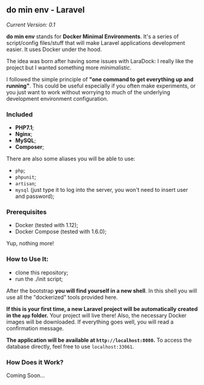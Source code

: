 ## do min env - Laravel

*Current Version: 0.1*

**do min env** stands for **Docker Minimal Environments**. It's a series of script/config files/stuff that will make Laravel applications development easier. It uses Docker under the hood.

The idea was born after having some issues with LaraDock: I really like the project but I wanted something more *minimalistic*.

I followed the simple principle of **"one command to get everything up and running"**. This could be useful especially if you often make experiments, or you just want to work without worrying to much of the underlying development environment configuration.

### Included

* **PHP7.1**;
* **Nginx**;
* **MySQL**;
* **Composer**;

There are also some aliases you will be able to use:

* `php`;
* `phpunit`;
* `artisan`;
* `mysql` (just type it to log into the server, you won't need to insert user and password);

### Prerequisites

* Docker (tested with 1.12);
* Docker Compose (tested with 1.6.0);

Yup, nothing more!

### How to Use It:

* clone this repository;
* run the ./init script;

After the bootstrap **you will find yourself in a new shell**. In this shell you will use all the "dockerized" tools provided here.

**If this is your first time, a new Laravel project will be automatically created in the `app` folder.** Your project will live there! Also, the necessary Docker images will be downloaded. If everything goes well, you will read a confirmation message.

**The application will be available at `http://localhost:8080`.** To access the database directly, feel free to use `localhost:33061`.

### How Does it Work?

Coming Soon...
